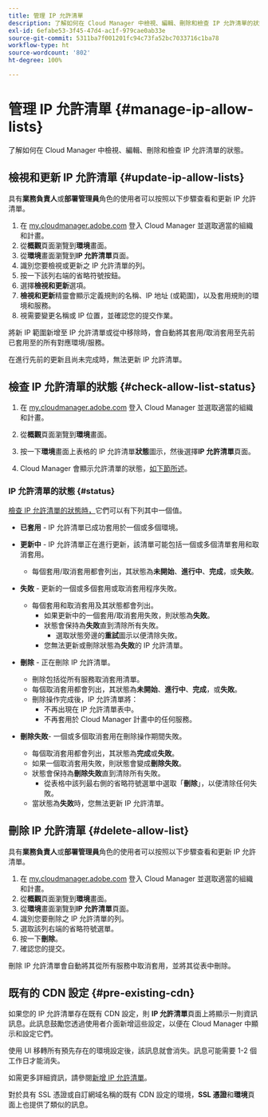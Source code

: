 ```yaml
---
title: 管理 IP 允許清單
description: 了解如何在 Cloud Manager 中檢視、編輯、刪除和檢查 IP 允許清單的狀態。
exl-id: 6efabe53-3f45-47d4-ac1f-979cae0ab33e
source-git-commit: 5311ba7f001201fc94c73fa52bc7033716c1ba78
workflow-type: ht
source-wordcount: '802'
ht-degree: 100%

---
```


# 管理 IP 允許清單 {#manage-ip-allow-lists}

了解如何在 Cloud Manager 中檢視、編輯、刪除和檢查 IP 允許清單的狀態。

## 檢視和更新 IP 允許清單 {#update-ip-allow-lists}

具有&#x200B;**業務負責人**&#x200B;或&#x200B;**部署管理員**&#x200B;角色的使用者可以按照以下步驟查看和更新 IP 允許清單。

1. 在 [my.cloudmanager.adobe.com](https://my.cloudmanager.adobe.com/) 登入 Cloud Manager 並選取適當的組織和計畫。
1. 從&#x200B;**概觀**&#x200B;頁面瀏覽到&#x200B;**環境**&#x200B;畫面。
1. 從&#x200B;**環境**&#x200B;畫面瀏覽到&#x200B;**IP 允許清單**&#x200B;頁面。
1. 識別您要檢視或更新之 IP 允許清單的列。
1. 按一下該列右端的省略符號按鈕。
1. 選擇&#x200B;**檢視和更新**&#x200B;選項。
1. **檢視和更新**&#x200B;精靈會顯示定義規則的名稱、IP 地址 (或範圍)，以及套用規則的環境和服務。
1. 視需要變更名稱或 IP 位置，並確認您的提交作業。

將新 IP 範圍新增至 IP 允許清單或從中移除時，會自動將其套用/取消套用至先前已套用至的所有對應環境/服務。

在進行先前的更新且尚未完成時，無法更新 IP 允許清單。

## 檢查 IP 允許清單的狀態 {#check-allow-list-status}

1. 在 [my.cloudmanager.adobe.com](https://my.cloudmanager.adobe.com/) 登入 Cloud Manager 並選取適當的組織和計畫。

1. 從&#x200B;**概觀**&#x200B;頁面瀏覽到&#x200B;**環境**&#x200B;畫面。

1. 按一下&#x200B;**環境**&#x200B;畫面上表格的 IP 允許清單&#x200B;**狀態**&#x200B;圖示，然後選擇&#x200B;**IP 允許清單**&#x200B;頁面。

1. Cloud Manager 會顯示允許清單的狀態，[如下節所述](#status)。

### IP 允許清單的狀態 {#status}

[檢查 IP 允許清單的狀態時，](#check-allow-list-status)它們可以有下列其中一個值。

* **已套用** - IP 允許清單已成功套用於一個或多個環境。

* **更新中** - IP 允許清單正在進行更新，該清單可能包括一個或多個清單套用和取消套用。

   * 每個套用/取消套用都會列出，其狀態為&#x200B;**未開始**、**進行中**、**完成**，或&#x200B;**失敗**。

* **失敗** - 更新的一個或多個套用或取消套用程序失敗。
   * 每個套用和取消套用及其狀態都會列出。
      * 如果更新中的一個套用/取消套用失敗，則狀態為&#x200B;**失敗**。
      * 狀態會保持為&#x200B;**失敗**&#x200B;直到清除所有失敗。
         * 選取狀態旁邊的&#x200B;**重試**&#x200B;圖示以便清除失敗。
      * 您無法更新或刪除狀態為&#x200B;**失敗**&#x200B;的 IP 允許清單。

* **刪除** - 正在刪除 IP 允許清單。
   * 刪除包括從所有服務取消套用清單。
   * 每個取消套用都會列出，其狀態為&#x200B;**未開始**、**進行中**、**完成**，或&#x200B;**失敗**。
   * 刪除操作完成後，IP 允許清單將：
      * 不再出現在 IP 允許清單表中。
      * 不再套用於 Cloud Manager 計畫中的任何服務。

* **刪除失敗**- 一個或多個取消套用在刪除操作期間失敗。

   * 每個取消套用都會列出，其狀態為&#x200B;**完成**&#x200B;或&#x200B;**失敗**。
   * 如果一個取消套用失敗，則狀態會變成&#x200B;**刪除失敗**。
   * 狀態會保持為&#x200B;**刪除失敗**&#x200B;直到清除所有失敗。
      * 從表格中該列最右側的省略符號選單中選取「**刪除**」，以便清除任何失敗。
   * 當狀態為&#x200B;**失敗**&#x200B;時，您無法更新 IP 允許清單。

## 刪除 IP 允許清單 {#delete-allow-list}

具有&#x200B;**業務負責人**&#x200B;或&#x200B;**部署管理員**&#x200B;角色的使用者可以按照以下步驟查看和更新 IP 允許清單。

1. 在 [my.cloudmanager.adobe.com](https://my.cloudmanager.adobe.com/) 登入 Cloud Manager 並選取適當的組織和計畫。
1. 從&#x200B;**概觀**&#x200B;頁面瀏覽到&#x200B;**環境**&#x200B;畫面。
1. 從&#x200B;**環境**&#x200B;畫面瀏覽到&#x200B;**IP 允許清單**&#x200B;頁面。
1. 識別您要刪除之 IP 允許清單的列。
1. 選取該列右端的省略符號選單。
1. 按一下&#x200B;**刪除**。
1. 確認您的提交。

刪除 IP 允許清單會自動將其從所有服務中取消套用，並將其從表中刪除。

## 既有的 CDN 設定 {#pre-existing-cdn}

如果您的 IP 允許清單存在既有 CDN 設定，則 **IP 允許清單**&#x200B;頁面上將顯示一則資訊訊息。此訊息鼓勵您透過使用者介面新增這些設定，以便在 Cloud Manager 中顯示和設定它們。

使用 UI 移轉所有預先存在的環境設定後，該訊息就會消失。訊息可能需要 1-2 個工作日才能消失。

如需更多詳細資訊，請參閱[新增 IP 允許清單](/help/implementing/cloud-manager/ip-allow-lists/add-ip-allow-lists.md)。

對於具有 SSL 憑證或自訂網域名稱的既有 CDN 設定的環境，**SSL 憑證**&#x200B;和&#x200B;**環境**&#x200B;頁面上也提供了類似的訊息。

